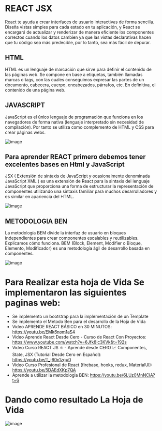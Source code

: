 # REACT JSX
React te ayuda a crear interfaces de usuario interactivas de forma sencilla. Diseña vistas simples para cada estado en tu aplicación, y React se encargará de actualizar y renderizar de manera eficiente los componentes correctos cuando los datos cambien ya que las vistas declarativas hacen que tu código sea más predecible, por lo tanto, sea más fácil de depurar.

## HTML
HTML es un lenguaje de marcación que sirve para definir el contenido de las páginas web. Se compone en base a etiquetas, también llamadas marcas o tags, con las cuales conseguimos expresar las partes de un documento, cabecera, cuerpo, encabezados, párrafos, etc. En definitiva, el contenido de una página web.

## JAVASCRIPT
JavaScript es el único lenguaje de programación que funciona en los navegadores de forma nativa (lenguaje interpretado sin necesidad de compilación). Por tanto se utiliza como complemento de HTML y CSS para crear páginas webs.

![image](https://user-images.githubusercontent.com/80140325/170793086-95739660-d86e-45bc-95d5-c2afc684c46f.png)

## Para aprender REACT primero debemos tener excelentes bases en Html y JavaScript
JSX ( Extensión de sintaxis de JavaScript y ocasionalmente denominada JavaScript XML ) es una extensión de React para la sintaxis del lenguaje JavaScript que proporciona una forma de estructurar la representación de componentes utilizando una sintaxis familiar para muchos desarrolladores y es similar en apariencia del HTML.

![image](https://user-images.githubusercontent.com/80140325/170793748-37e73f45-583e-4a2d-9c01-1e5156a5af47.png)

## METODOLOGIA BEN
La metodología BEM divide la interfaz de usuario en bloques independientes para crear componentes escalables y reutilizables. Explicamos cómo funciona. BEM (Block, Element, Modifier o Bloque, Elemento, Modificador) es una metodología ágil de desarrollo basada en componentes.

![image](https://user-images.githubusercontent.com/80140325/170794275-cdccd4a5-e1bb-4546-9e76-e21ff3e239e5.png)

# Para Realizar esta hoja de Vida Se implementaron las siguientes paginas web:
- Se implemento un bootstrap para la implementación de un Template
- Se implemento el Metodo Ben para el desarrollo de la Hoja de Vida
- Video APRENDE REACT BÁSICO en 30 MINUTOS: https://youtu.be/EMk6nom1aS4
- Video Aprende React Desde Cero - Curso de React Con Proyectos: https://www.youtube.com/watch?v=6Jfk8ic3KVk&t=192s
- Video Curso REACT JS ⚛️ - Aprende desde CERO 📈 Componentes, State, JSX (Tutorial Desde Cero en Español): https://youtu.be/T_j60n1zgu0
- Video Curso Profesional de React (firebase, hooks, redux, MaterialUI): https://youtu.be/5DAEdXKp7QA
- Aprende a utilizar la metodologia BEN: https://youtu.be/6LUz0MnNCiA?t=6

# Dando como resultado La Hoja de Vida

![image](https://user-images.githubusercontent.com/80140325/170794539-c0128dd5-7218-42ef-b279-65c95b43e9b7.png)




